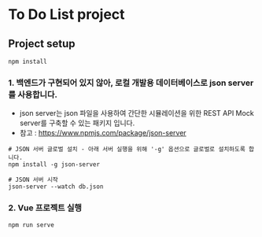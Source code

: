 # To Do List project

## Project setup
```shell
npm install
```

### 1. 백엔드가 구현되어 있지 않아, 로컬 개발용 데이터베이스로 json server를 사용합니다.
- json server는 json 파일을 사용하여 간단한 시뮬레이션을 위한 REST API Mock server를 구축할 수 있는 패키지 입니다.
- 참고 : <https://www.npmjs.com/package/json-server>
```shell
# JSON 서버 글로벌 설치 - 아래 서버 실행을 위해 '-g' 옵션으로 글로벌로 설치하도록 합니다.
npm install -g json-server 

# JSON 서버 시작 
json-server --watch db.json 
```

### 2. Vue 프로젝트 실행
```
npm run serve
```
